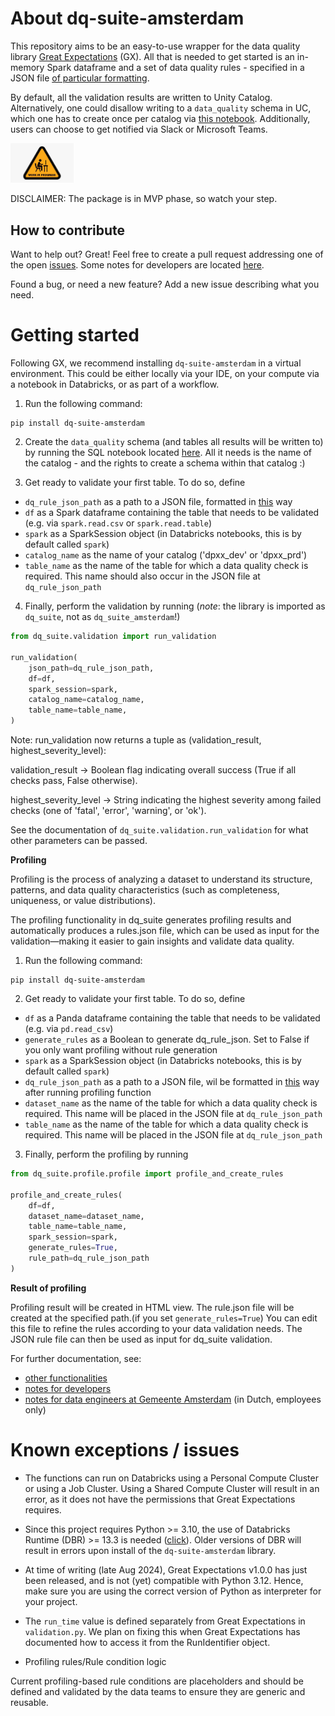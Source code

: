 # About dq-suite-amsterdam
This repository aims to be an easy-to-use wrapper for the data quality library [Great Expectations](https://github.com/great-expectations/great_expectations) (GX). All that is needed to get started is an in-memory Spark dataframe and a set of data quality rules - specified in a JSON file [of particular formatting](dq_rules_example.json). 

By default, all the validation results are written to Unity Catalog. Alternatively, one could disallow writing to a `data_quality` schema in UC, which one has to create once per catalog via [this notebook](scripts/data_quality_tables.sql). Additionally, users can choose to get notified via Slack or Microsoft Teams.

<img src="docs/wip_computer.jpg" width="20%" height="auto">

DISCLAIMER: The package is in MVP phase, so watch your step. 


## How to contribute
Want to help out? Great! Feel free to create a pull request addressing one of the open [issues](https://github.com/Amsterdam/dq-suite-amsterdam/issues). Some notes for developers are located [here](docs/Readme-dev.md).

Found a bug, or need a new feature? Add a new issue describing what you need. 


# Getting started
Following GX, we recommend installing `dq-suite-amsterdam` in a virtual environment. This could be either locally via your IDE, on your compute via a notebook in Databricks, or as part of a workflow. 

1. Run the following command:
```
pip install dq-suite-amsterdam
```

2. Create the `data_quality` schema (and tables all results will be written to) by running the SQL notebook located [here](scripts/data_quality_tables.sql). All it needs is the name of the catalog - and the rights to create a schema within that catalog :)


3. Get ready to validate your first table. To do so, define
- `dq_rule_json_path` as a path to a JSON file, formatted in [this](dq_rules_example.json) way
- `df` as a Spark dataframe containing the table that needs to be validated (e.g. via `spark.read.csv` or `spark.read.table`)
- `spark` as a SparkSession object (in Databricks notebooks, this is by default called `spark`)
- `catalog_name` as the name of your catalog ('dpxx_dev' or 'dpxx_prd')
- `table_name` as the name of the table for which a data quality check is required. This name should also occur in the JSON file at `dq_rule_json_path`



4. Finally, perform the validation by running (*note*: the library is imported as `dq_suite`, not as `dq_suite_amsterdam`!)

```python
from dq_suite.validation import run_validation

run_validation(
    json_path=dq_rule_json_path,
    df=df, 
    spark_session=spark,
    catalog_name=catalog_name,
    table_name=table_name,
)
```
Note: run_validation now returns a tuple as (validation_result, highest_severity_level):

validation_result → Boolean flag indicating overall success (True if all checks pass, False otherwise).

highest_severity_level → String indicating the highest severity among failed checks (one of 'fatal', 'error', 'warning', or 'ok').

See the documentation of `dq_suite.validation.run_validation` for what other parameters can be passed.


**Profiling**

Profiling is the process of analyzing a dataset to understand its structure, patterns, and data quality characteristics (such as completeness, uniqueness, or value distributions). 

The profiling functionality in dq_suite generates profiling results and automatically produces a rules.json file, which can be used as input for the validation—making it easier to gain insights and validate data quality.
1. Run the following command:
```
pip install dq-suite-amsterdam
```
2. Get ready to validate your first table. To do so, define
- `df` as a Panda dataframe containing the table that needs to be validated (e.g. via `pd.read_csv`)
- `generate_rules` as a Boolean to generate dq_rule_json. Set to False if you only want profiling without rule generation
- `spark` as a SparkSession object (in Databricks notebooks, this is by default called `spark`)
- `dq_rule_json_path` as a path to a JSON file, wil be formatted in [this](src/dq_suite/profile/dq_rules_example_from_profiling.json) way after running profiling function
- `dataset_name` as the name of the table for which a data quality check is required. This name will be placed in the JSON file at `dq_rule_json_path`
- `table_name` as the name of the table for which a data quality check is required. This name will be placed in the JSON file at `dq_rule_json_path`
3. Finally, perform the profiling by running 
```python
from dq_suite.profile.profile import profile_and_create_rules

profile_and_create_rules(
    df=df,
    dataset_name=dataset_name,
    table_name=table_name,
    spark_session=spark,
    generate_rules=True,
    rule_path=dq_rule_json_path
)
```

**Result of profiling**

Profiling result will be created in HTML view.
The rule.json file will be created at the specified path.(if you set `generate_rules=True`)
You can edit this file to refine the rules according to your data validation needs.
The JSON rule file can then be used as input for dq_suite validation.

For further documentation, see:
- [other functionalities](docs/Readme-other.md)
- [notes for developers](docs/Readme-dev.md)
- [notes for data engineers at Gemeente Amsterdam](https://dev.azure.com/CloudCompetenceCenter/Dataplatform%20en%20Data%20organisatie/_git/vakgroep_data_engineering?path=/docs/03_knowledge_bank/topics/data_quality/data_quality.md&_a=preview) (in Dutch, employees only)


# Known exceptions / issues
- The functions can run on Databricks using a Personal Compute Cluster or using a Job Cluster. 
Using a Shared Compute Cluster will result in an error, as it does not have the permissions that Great Expectations requires.

- Since this project requires Python >= 3.10, the use of Databricks Runtime (DBR) >= 13.3 is needed 
([click](https://docs.databricks.com/en/release-notes/runtime/13.3lts.html#system-environment)). 
Older versions of DBR will result in errors upon install of the `dq-suite-amsterdam` library.

- At time of writing (late Aug 2024), Great Expectations v1.0.0 has just been released, and is not (yet) compatible with Python 3.12. Hence, make sure you are using the correct version of Python as interpreter for your project.

- The `run_time` value is defined separately from Great Expectations in `validation.py`. We plan on fixing this when Great Expectations has documented how to access it from the RunIdentifier object.

- Profiling rules/Rule condition logic
 
Current profiling-based rule conditions are placeholders and should be defined and validated by the data teams to ensure they are generic and reusable.

